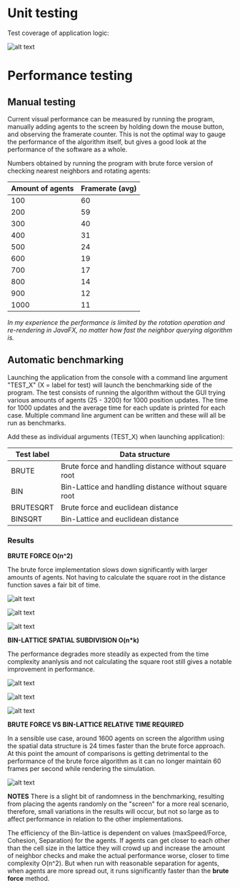 # Unit testing

Test coverage of application logic:

![alt text](https://raw.githubusercontent.com/stadibo/FlockSimulator/master/documentation/img/20181023_test_coverage.png "Test coverage")

# Performance testing

## Manual testing

Current visual performance can be measured by running the program, manually adding agents to the screen by holding down the mouse button, and observing the framerate counter. This is not the optimal way to gauge the performance of the algorithm itself, but gives a good look at the performance of the software as a whole.

Numbers obtained by running the program with brute force version of checking nearest neighbors and rotating agents:

Amount of agents | Framerate (avg) |
---------------- | --------- |
100 | 60 |
200 | 59 |
300 | 40 |
400 | 31 |
500 | 24 |
600 | 19 |
700 | 17 |
800 | 14 |
900 | 12 |
1000 | 11 |

*In my experience the performance is limited by the rotation operation and re-rendering in JavaFX, no matter how fast the neighbor querying algorithm is.*

## Automatic benchmarking

Launching the application from the console with a command line argument "TEST_X" (X = label for test) will launch the benchmarking side of the program. The test consists of running the algorithm without the GUI trying various amounts of agents (25 - 3200) for 1000 position updates. The time for 1000 updates and the average time for each update is printed for each case. Multiple command line argument can be written and these will all be run as benchmarks.

Add these as individual arguments (TEST_X) when launching application):

Test label | Data structure |
---------------- | --------- |
BRUTE | Brute force and handling distance without square root|
BIN | Bin-Lattice and handling distance without square root|
BRUTESQRT | Brute force and euclidean distance |
BINSQRT | Bin-Lattice and euclidean distance |

### Results

**BRUTE FORCE O(n^2)**

The brute force implementation slows down significantly with larger amounts of agents. Not having to calculate the square root in the distance function saves a fair bit of time.

![alt text](https://raw.githubusercontent.com/stadibo/FlockSimulator/master/documentation/img/1000%20updates%20using%20brute%20force%20approach%20and%20distance%20with%20square%20root.png "BF with sqrt")

![alt text](https://raw.githubusercontent.com/stadibo/FlockSimulator/master/documentation/img/1000%20updates%20using%20brute%20force%20approach%20and%20distance%20without%20square%20root.png "BF without sqrt")

![alt text](https://raw.githubusercontent.com/stadibo/FlockSimulator/master/documentation/img/1000%20updates%20using%20brute%20force%20approach%20(square%20root%20vs%20no%20square%20root).png "BF Distance calculation efficiency comparison")

**BIN-LATTICE SPATIAL SUBDIVISION O(n*k)**

The performance degrades more steadily as expected from the time complexity ananlysis and not calculating the square root still gives a notable improvement in performance. 

![alt text](https://raw.githubusercontent.com/stadibo/FlockSimulator/master/documentation/img/1000%20updates%20using%20bin-lattice%20and%20distance%20with%20square%20root.png "BL with sqrt")

![alt text](https://raw.githubusercontent.com/stadibo/FlockSimulator/master/documentation/img/1000%20updates%20using%20bin-lattice%20and%20distance%20without%20square%20root.png "BL without sqrt")

![alt text](https://raw.githubusercontent.com/stadibo/FlockSimulator/master/documentation/img/1000%20updates%20using%20Bin-lattice%20(square%20root%20vs%20no%20square%20root).png "BL Distance calculation efficiency comparison")

**BRUTE FORCE VS BIN-LATTICE RELATIVE TIME REQUIRED**

In a sensible use case, around 1600 agents on screen the algorithm using the spatial data structure is 24 times faster than the brute force approach. At this point the amount of comparisons is getting detrimental to the performance of the brute force algorithm as it can no longer maintain 60 frames per second while rendering the simulation.

![alt text](https://raw.githubusercontent.com/stadibo/FlockSimulator/master/documentation/img/1000%20updates_%20Brute%20force%20vs%20Bin-lattice%20Relative%20Performance.png "BF vs BL")

**NOTES**
There is a slight bit of randomness in the benchmarking, resulting from placing the agents randomly on the "screen" for a more real scenario, therefore, small variations in the results will occur, but not so large as to affect performance in relation to the other implementations.

The efficiency of the Bin-lattice is dependent on values (maxSpeed/Force, Cohesion, Separation) for the agents. If agents can get closer to each other than the cell size in the lattice they will crowd up and increase the amount of neighbor checks and make the actual performance worse, closer to time complexity O(n^2). But when run with reasonable separation for agents, when agents are more spread out, it runs significantly faster than the __brute force__ method.
